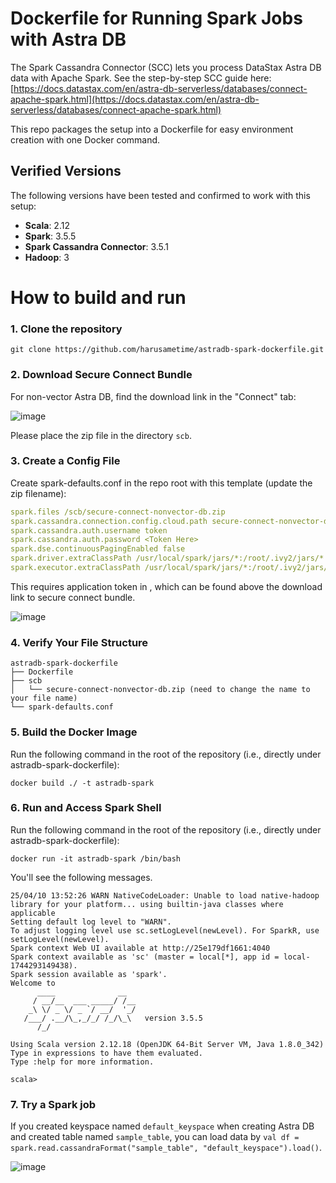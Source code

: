 # Dockerfile for Running Spark Jobs with Astra DB

The Spark Cassandra Connector (SCC) lets you process DataStax Astra DB data with Apache Spark. See the step-by-step SCC guide here:  
[https://docs.datastax.com/en/astra-db-serverless/databases/connect-apache-spark.html](https://docs.datastax.com/en/astra-db-serverless/databases/connect-apache-spark.html)  

This repo packages the setup into a Dockerfile for easy environment creation with one Docker command.

## Verified Versions
The following versions have been tested and confirmed to work with this setup:  
- **Scala**: 2.12  
- **Spark**: 3.5.5  
- **Spark Cassandra Connector**: 3.5.1  
- **Hadoop**: 3  


# How to build and run

### 1. Clone the repository

```shell
git clone https://github.com/harusametime/astradb-spark-dockerfile.git
```
### 2. Download Secure Connect Bundle

For non-vector Astra DB, find the download link in the "Connect" tab:

![image](https://github.com/user-attachments/assets/26d2fc8f-7c6f-4d7f-838a-bc4141e7950a)

Please place the zip file in the directory `scb`. 

### 3. Create a Config File

Create spark-defaults.conf in the repo root with this template (update the zip filename):  


```yaml
spark.files /scb/secure-connect-nonvector-db.zip
spark.cassandra.connection.config.cloud.path secure-connect-nonvector-db.zip
spark.cassandra.auth.username token
spark.cassandra.auth.password <Token Here>
spark.dse.continuousPagingEnabled false
spark.driver.extraClassPath /usr/local/spark/jars/*:/root/.ivy2/jars/*
spark.executor.extraClassPath /usr/local/spark/jars/*:/root/.ivy2/jars/*
```
This requires application token in <Token Here>, which can be found above the download link to secure connect bundle.

![image](https://github.com/user-attachments/assets/60ebc188-8627-414b-ae9e-76d3a11eda1e)

###  4. Verify Your File Structure

```
astradb-spark-dockerfile
├── Dockerfile
├── scb
│   └── secure-connect-nonvector-db.zip (need to change the name to your file name)
└── spark-defaults.conf
```

### 5. Build the Docker Image
Run the following command in the root of the repository (i.e., directly under astradb-spark-dockerfile):  


```shell
docker build ./ -t astradb-spark
```

### 6. Run and Access Spark Shell

Run the following command in the root of the repository (i.e., directly under astradb-spark-dockerfile):  


```shell 
docker run -it astradb-spark /bin/bash
```

You'll see the following messages.

```shell
25/04/10 13:52:26 WARN NativeCodeLoader: Unable to load native-hadoop library for your platform... using builtin-java classes where applicable
Setting default log level to "WARN".
To adjust logging level use sc.setLogLevel(newLevel). For SparkR, use setLogLevel(newLevel).
Spark context Web UI available at http://25e179df1661:4040
Spark context available as 'sc' (master = local[*], app id = local-1744293149438).
Spark session available as 'spark'.
Welcome to
      ____              __
     / __/__  ___ _____/ /__
    _\ \/ _ \/ _ `/ __/  '_/
   /___/ .__/\_,_/_/ /_/\_\   version 3.5.5
      /_/
         
Using Scala version 2.12.18 (OpenJDK 64-Bit Server VM, Java 1.8.0_342)
Type in expressions to have them evaluated.
Type :help for more information.

scala> 
```

### 7. Try a Spark job

If you created keyspace named `default_keyspace` when creating Astra DB and created table named `sample_table`, you can load data by `val df = spark.read.cassandraFormat("sample_table", "default_keyspace").load()`.

![image](https://github.com/user-attachments/assets/1dd29418-be64-46dd-8c91-66af8a88d86a)
